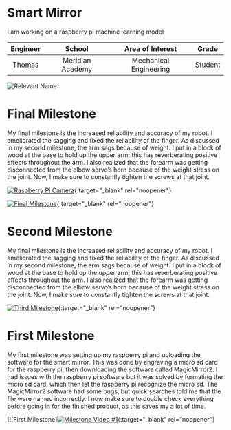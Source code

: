 ﻿# Smart Mirror
I am working on a raspberry pi machine learning model

| **Engineer** | **School** | **Area of Interest** | **Grade** |
|:--:|:--:|:--:|:--:|
| Thomas | Meridian Academy | Mechanical Engineering | Student | 

![Relevant Name](https://cdn-shop.adafruit.com/970x728/4296-11.jpg)
  
# Final Milestone
My final milestone is the increased reliability and accuracy of my robot. I ameliorated the sagging and fixed the reliability of the finger. As discussed in my second milestone, the arm sags because of weight. I put in a block of wood at the base to hold up the upper arm; this has reverberating positive effects throughout the arm. I also realized that the forearm was getting disconnected from the elbow servo’s horn because of the weight stress on the joint. Now, I make sure to constantly tighten the screws at that joint. 

[![Raspberry Pi Camera](https://res.cloudinary.com/marcomontalbano/image/upload/v1622153797/video_to_markdown/images/youtube--zfBHD4v8hD0-c05b58ac6eb4c4700831b2b3070cd403.jpg)](https://www.youtube.com/watch?v=zfBHD4v8hD0 "Raspberry Pi Camera"){:target="_blank" rel="noopener"}

[![Final Milestone](https://res.cloudinary.com/marcomontalbano/image/upload/v1612573869/video_to_markdown/images/youtube--F7M7imOVGug-c05b58ac6eb4c4700831b2b3070cd403.jpg )](https://www.youtube.com/watch?v=F7M7imOVGug&feature=emb_logo "Final Milestone"){:target="_blank" rel="noopener"}

# Second Milestone
My final milestone is the increased reliability and accuracy of my robot. I ameliorated the sagging and fixed the reliability of the finger. As discussed in my second milestone, the arm sags because of weight. I put in a block of wood at the base to hold up the upper arm; this has reverberating positive effects throughout the arm. I also realized that the forearm was getting disconnected from the elbow servo’s horn because of the weight stress on the joint. Now, I make sure to constantly tighten the screws at that joint.

[![Third Milestone](https://res.cloudinary.com/marcomontalbano/image/upload/v1612574014/video_to_markdown/images/youtube--y3VAmNlER5Y-c05b58ac6eb4c4700831b2b3070cd403.jpg)](https://www.youtube.com/watch?v=y3VAmNlER5Y&feature=emb_logo "Second Milestone"){:target="_blank" rel="noopener"}
# First Milestone
  

My first milestone was setting up my raspberry pi and uploading the software for the smart mirror. This was done by engraving a micro sd card for the raspberry pi, then downloading the software called MagicMirror2. I had issues with the raspberry pi software but it was solved by formating the micro sd card, which then let the raspberry pi recognize the micro sd. The MagicMirror2 software had some bugs, but quick searches told me that the file were named incorrectly. I now make sure to double check everything before going in for the finished product, as this saves my a lot of time.

[![First Milestone][![Milestone Video #1](https://res.cloudinary.com/marcomontalbano/image/upload/v1659710058/video_to_markdown/images/youtube--Z7IoGdyvIRE-c05b58ac6eb4c4700831b2b3070cd403.jpg)](https://youtu.be/Z7IoGdyvIRE "Milestone Video #1"){:target="_blank" rel="noopener"}
